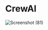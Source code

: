 # CrewAI

![Screenshot (81)](https://github.com/user-attachments/assets/2afd2c20-539b-4d24-8ad0-778ea755ebe3)





